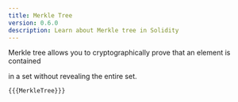 ```yaml
---
title: Merkle Tree
version: 0.6.0
description: Learn about Merkle tree in Solidity
---
```


Merkle tree allows you to cryptographically prove that an element is contained

in a set without revealing the entire set.

```solidity
{{{MerkleTree}}}
```
